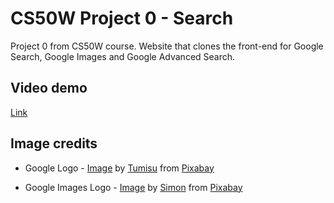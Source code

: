 # CS50W Project 0 - Search
Project 0 from CS50W course. Website that clones the front-end for Google Search, Google Images and Google Advanced Search.

## Video demo
[Link](https://youtu.be/vKv7z7X3pjI?si=kyVdPg-k9D__I2j2)

## Image credits
- Google Logo - [Image](https://pixabay.com/illustrations/google-logo-internet-seo-search-1018443/) by [Tumisu](https://pixabay.com/users/tumisu-148124/?utm_source=link-attribution&utm_medium=referral&utm_campaign=image&utm_content=1018443) from [Pixabay](https://pixabay.com//?utm_source=link-attribution&utm_medium=referral&utm_campaign=image&utm_content=1018443)

- Google Images Logo - [Image](https://pixabay.com/vectors/google-images-image-search-seo-143148/) by [Simon](https://pixabay.com/users/simon-3/?utm_source=link-attribution&utm_medium=referral&utm_campaign=image&utm_content=143148) from [Pixabay](https://pixabay.com//?utm_source=link-attribution&utm_medium=referral&utm_campaign=image&utm_content=143148)